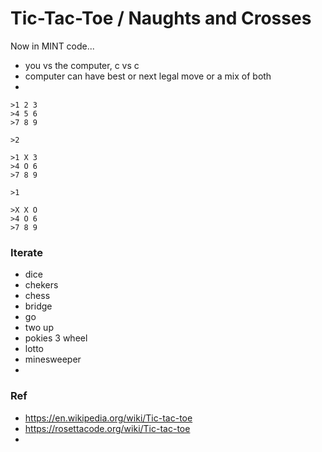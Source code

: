 # Tic-Tac-Toe / Naughts and Crosses 
  
Now in MINT code...
- you vs the computer, c vs c
- computer can have best or next legal move or a mix of both
- 


```
>1 2 3
>4 5 6
>7 8 9

>2

>1 X 3
>4 O 6
>7 8 9

>1

>X X O
>4 O 6
>7 8 9
```



### Iterate
- dice
- chekers
- chess
- bridge
- go
- two up
- pokies 3 wheel
- lotto
- minesweeper
- 


### Ref
- https://en.wikipedia.org/wiki/Tic-tac-toe
- https://rosettacode.org/wiki/Tic-tac-toe
- 
